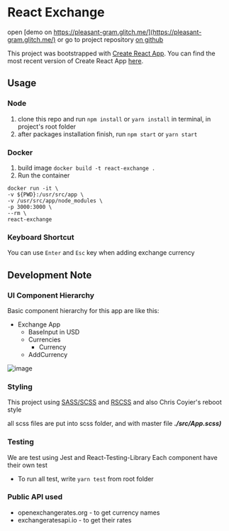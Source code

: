 # React Exchange
open [demo on https://pleasant-gram.glitch.me/](https://pleasant-gram.glitch.me/)
or go to project repository [on github](https://github.com/hantumobil/react-exchange)

This project was bootstrapped with [Create React App](https://github.com/facebook/create-react-app).
You can find the most recent version of Create React App [here](https://github.com/facebook/create-react-app/blob/master/packages/react-scripts/template/README.md).

## Usage

### Node
1. clone this repo and run `npm install` or `yarn install` in terminal, in project's root folder
2. after packages installation finish, run `npm start` or `yarn start`

### Docker
1. build image `docker build -t react-exchange .`
2. Run the container
```
docker run -it \
-v ${PWD}:/usr/src/app \
-v /usr/src/app/node_modules \
-p 3000:3000 \
--rm \
react-exchange
```

### Keyboard Shortcut
You can use `Enter` and `Esc` key when adding exchange currency

## Development Note
### UI Component Hierarchy
Basic component hierarchy for this app are like this:

* Exchange App
    * BaseInput in USD
    * Currencies
        * Currency
    * AddCurrency
    
![image](https://w-digital.co/react-exchange/assets/img/react-exchange-mockup-1.png "mockup 1")

### Styling
This project using [SASS/SCSS](http://sass-lang.com) and [RSCSS](http://rscss.io/) and also Chris Coyier's reboot style

all scss files are put into scss folder, and with master file ___./src/App.scss)___

### Testing
We are test using Jest and React-Testing-Library
Each component have their own test
- To run all test, write `yarn test` from root folder

### Public API used
* openexchangerates.org - to get currency names
* exchangeratesapi.io - to get their rates
